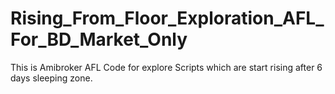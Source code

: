 # Rising_From_Floor_Exploration_AFL_For_BD_Market_Only
This is Amibroker AFL Code for explore Scripts which are start rising after 6 days sleeping zone.
